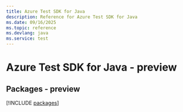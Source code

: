 ```yaml
---
title: Azure Test SDK for Java
description: Reference for Azure Test SDK for Java
ms.date: 09/16/2025
ms.topic: reference
ms.devlang: java
ms.service: test
---
```

# Azure Test SDK for Java - preview
## Packages - preview
[!INCLUDE [packages](test-index.md)]